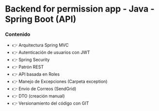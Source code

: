 # Backend for permission app - Java - Spring Boot (API)

### Contenido

- 👉 Arquitectura Spring MVC
- 👉 Autenticación de usuarios con JWT
- 👉 Spring Security
- 👉 Patrón REST
- 👉 API basada en Roles
- 👉 Manejo de Excepciones (Carpeta exception)
- 👉 Envio de Correos (SendGrid)
- 👉 DTO (creación manual)
- 👉 Versionamiento del código con GIT
